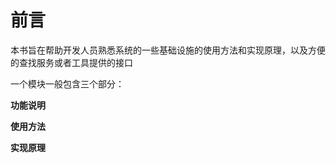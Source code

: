 # 前言

本书旨在帮助开发人员熟悉系统的一些基础设施的使用方法和实现原理，以及方便的查找服务或者工具提供的接口

一个模块一般包含三个部分：

**功能说明**

**使用方法**

**实现原理**